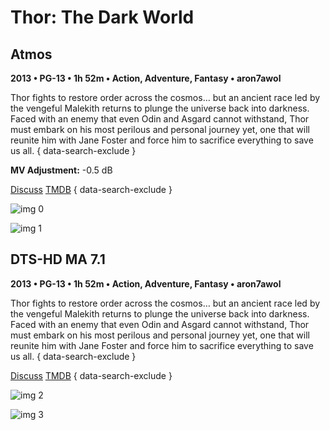 # Thor: The Dark World

## Atmos

**2013 • PG-13 • 1h 52m • Action, Adventure, Fantasy • aron7awol**

Thor fights to restore order across the cosmos… but an ancient race led by the vengeful Malekith returns to plunge the universe back into darkness. Faced with an enemy that even Odin and Asgard cannot withstand, Thor must embark on his most perilous and personal journey yet, one that will reunite him with Jane Foster and force him to sacrifice everything to save us all.
{ data-search-exclude }

**MV Adjustment:** -0.5 dB

[Discuss](https://www.avsforum.com/threads/bass-eq-for-filtered-movies.2995212/post-56811784)  [TMDB](76338)
{ data-search-exclude }

![img 0](https://i.imgur.com/mlHVxjC.jpg)

![img 1](https://i.imgur.com/72YrYoG.png)

## DTS-HD MA 7.1

**2013 • PG-13 • 1h 52m • Action, Adventure, Fantasy • aron7awol**

Thor fights to restore order across the cosmos… but an ancient race led by the vengeful Malekith returns to plunge the universe back into darkness. Faced with an enemy that even Odin and Asgard cannot withstand, Thor must embark on his most perilous and personal journey yet, one that will reunite him with Jane Foster and force him to sacrifice everything to save us all.
{ data-search-exclude }

[Discuss](https://www.avsforum.com/threads/bass-eq-for-filtered-movies.2995212/post-56811784)  [TMDB](76338)
{ data-search-exclude }

![img 2](https://i.imgur.com/8PQOQcD.jpg)

![img 3](https://i.imgur.com/sUcFowU.jpg)

